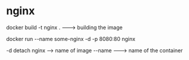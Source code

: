 # nginx

docker build -t nginx .   ---> building the image  

docker run --name some-nginx -d -p 8080:80 nginx

-d detach
nginx --> name of image
--name ---> name of the container


 
